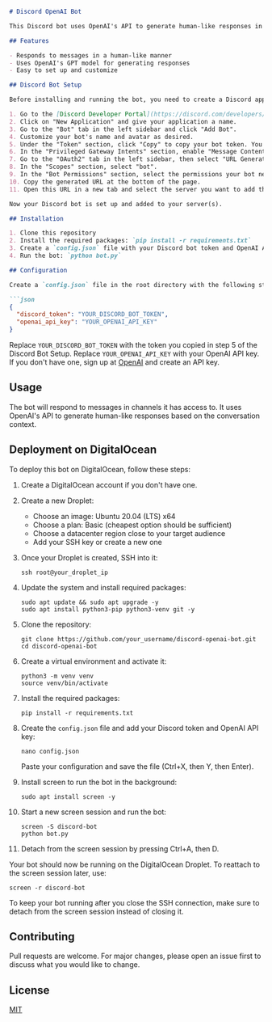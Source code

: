 ```markdown
# Discord OpenAI Bot

This Discord bot uses OpenAI's API to generate human-like responses in chat conversations.

## Features

- Responds to messages in a human-like manner
- Uses OpenAI's GPT model for generating responses
- Easy to set up and customize

## Discord Bot Setup

Before installing and running the bot, you need to create a Discord application and bot user:

1. Go to the [Discord Developer Portal](https://discord.com/developers/applications).
2. Click on "New Application" and give your application a name.
3. Go to the "Bot" tab in the left sidebar and click "Add Bot".
4. Customize your bot's name and avatar as desired.
5. Under the "Token" section, click "Copy" to copy your bot token. You'll need this for the `config.json` file.
6. In the "Privileged Gateway Intents" section, enable "Message Content Intent".
7. Go to the "OAuth2" tab in the left sidebar, then select "URL Generator".
8. In the "Scopes" section, select "bot".
9. In the "Bot Permissions" section, select the permissions your bot needs (at minimum: "Read Messages/View Channels", "Send Messages", and "Read Message History").
10. Copy the generated URL at the bottom of the page.
11. Open this URL in a new tab and select the server you want to add the bot to. You must have the "Manage Server" permission to add bots to a server.

Now your Discord bot is set up and added to your server(s).

## Installation

1. Clone this repository
2. Install the required packages: `pip install -r requirements.txt`
3. Create a `config.json` file with your Discord bot token and OpenAI API key
4. Run the bot: `python bot.py`

## Configuration

Create a `config.json` file in the root directory with the following structure:

```json
{
  "discord_token": "YOUR_DISCORD_BOT_TOKEN",
  "openai_api_key": "YOUR_OPENAI_API_KEY"
}
```

Replace `YOUR_DISCORD_BOT_TOKEN` with the token you copied in step 5 of the Discord Bot Setup.
Replace `YOUR_OPENAI_API_KEY` with your OpenAI API key. If you don't have one, sign up at [OpenAI](https://beta.openai.com/signup/) and create an API key.

## Usage

The bot will respond to messages in channels it has access to. It uses OpenAI's API to generate human-like responses based on the conversation context.

## Deployment on DigitalOcean

To deploy this bot on DigitalOcean, follow these steps:

1. Create a DigitalOcean account if you don't have one.

2. Create a new Droplet:
   - Choose an image: Ubuntu 20.04 (LTS) x64
   - Choose a plan: Basic (cheapest option should be sufficient)
   - Choose a datacenter region close to your target audience
   - Add your SSH key or create a new one

3. Once your Droplet is created, SSH into it:
   ```
   ssh root@your_droplet_ip
   ```

4. Update the system and install required packages:
   ```
   sudo apt update && sudo apt upgrade -y
   sudo apt install python3-pip python3-venv git -y
   ```

5. Clone the repository:
   ```
   git clone https://github.com/your_username/discord-openai-bot.git
   cd discord-openai-bot
   ```

6. Create a virtual environment and activate it:
   ```
   python3 -m venv venv
   source venv/bin/activate
   ```

7. Install the required packages:
   ```
   pip install -r requirements.txt
   ```

8. Create the `config.json` file and add your Discord token and OpenAI API key:
   ```
   nano config.json
   ```
   Paste your configuration and save the file (Ctrl+X, then Y, then Enter).

9. Install screen to run the bot in the background:
   ```
   sudo apt install screen -y
   ```

10. Start a new screen session and run the bot:
    ```
    screen -S discord-bot
    python bot.py
    ```

11. Detach from the screen session by pressing Ctrl+A, then D.

Your bot should now be running on the DigitalOcean Droplet. To reattach to the screen session later, use:
```
screen -r discord-bot
```

To keep your bot running after you close the SSH connection, make sure to detach from the screen session instead of closing it.

## Contributing

Pull requests are welcome. For major changes, please open an issue first to discuss what you would like to change.

## License

[MIT](https://choosealicense.com/licenses/mit/)
```
